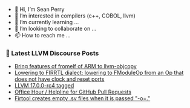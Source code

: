 - 👋 Hi, I’m Sean Perry
- 👀 I’m interested in compilers (c++, COBOL, llvm)
- 🌱 I’m currently learning ...
- 💞️ I’m looking to collaborate on ...
- 📫 How to reach me ...

<!---
s66perry/s66perry is a ✨ special ✨ repository because its `README.md` (this file) appears on your GitHub profile.
You can click the Preview link to take a look at your changes.
--->
### 📕 Latest LLVM Discourse Posts

<!-- DISCOURSE-LLVM:START -->
- [Bring features of fromelf of ARM to llvm-objcopy](https://discourse.llvm.org/t/bring-features-of-fromelf-of-arm-to-llvm-objcopy/73229#post_8)
- [Lowering to FIRRTL dialect: lowering to FModuleOp from an Op that does not have clock and reset ports](https://discourse.llvm.org/t/lowering-to-firrtl-dialect-lowering-to-fmoduleop-from-an-op-that-does-not-have-clock-and-reset-ports/73285#post_3)
- [LLVM 17.0.0-rc4 tagged](https://discourse.llvm.org/t/llvm-17-0-0-rc4-tagged/73256#post_5)
- [Office Hour / Helpline for GitHub Pull Requests](https://discourse.llvm.org/t/office-hour-helpline-for-github-pull-requests/73145#post_12)
- [Firtool creates empty .sv files when it is passed &quot;-o=.&quot;](https://discourse.llvm.org/t/firtool-creates-empty-sv-files-when-it-is-passed-o/73302#post_1)
<!-- DISCOURSE-LLVM:END -->
